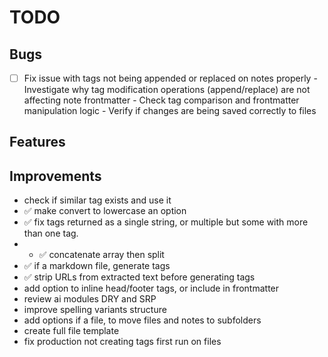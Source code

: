 # TODO

## Bugs
- [ ] Fix issue with tags not being appended or replaced on notes properly
      - Investigate why tag modification operations (append/replace) are not affecting note frontmatter
      - Check tag comparison and frontmatter manipulation logic
      - Verify if changes are being saved correctly to files

## Features

## Improvements

- check if similar tag exists and use it
- ✅ make convert to lowercase an option
- ✅ fix tags returned as a single string, or multiple but some with more than one tag.
- - ✅ concatenate array then split
- ✅ if a markdown file, generate tags
- ✅ strip URLs from extracted text before generating tags
- add option to inline head/footer tags, or include in frontmatter
- review ai modules DRY and SRP
- improve spelling variants structure 
- add options if a file, to move files and notes to subfolders
- create full file template
- fix production not creating tags first run on files
